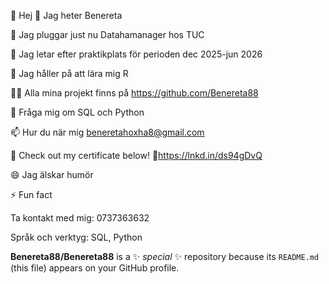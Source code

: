 👋 Hej 👋 Jag heter Benereta

🔭 Jag pluggar just nu Datahamanager hos TUC

👀 Jag letar efter praktikplats för perioden dec 2025-jun 2026

🌱 Jag håller på att lära mig R

👨‍💻 Alla mina projekt finns på https://github.com/Benereta88

💬 Fråga mig om SQL och Python

📫 Hur du när mig beneretahoxha8@gmail.com

📄 Check out my certificate below! 
🔗https://lnkd.in/ds94gDvQ 

😄 Jag älskar humör 

⚡ Fun fact 


Ta kontakt med mig: 0737363632


Språk och verktyg:
SQL, Python

**Benereta88/Benereta88** is a ✨ _special_ ✨ repository because its `README.md` (this file) appears on your GitHub profile.


